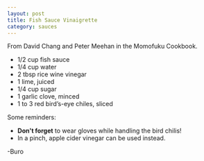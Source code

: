```yaml
---
layout: post
title: Fish Sauce Vinaigrette
category: sauces
---
```


From David Chang and Peter Meehan in the Momofuku Cookbook.

* 1/2 cup fish sauce
* 1/4 cup water
* 2 tbsp rice wine vinegar
* 1 lime, juiced
* 1/4 cup sugar
* 1 garlic clove, minced
* 1 to 3 red bird’s-eye chiles, sliced

Some reminders:
- **Don't forget** to wear gloves while handling the bird chilis!
- In a pinch, apple cider vinegar can be used instead.

-Buro
